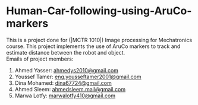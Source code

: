 # Human-Car-following-using-AruCo-markers
This is a project done for (|MCTR 1010|) Image processing for Mechatronics course. This project implements the use of AruCo markers to track and estimate distance between the robot and object.  
Emails of project members:  
1) Ahmed Yasser: ahmedys2010@gmail.com
2) Youssef Tamer: eng.yousseftamer2001@gmail.com
3) Dina Mohamed: dina67724@gmail.com
4) Ahmed Sleem: ahmedsleem.mail@gmail.com
5) Marwa Lotfy: marwalotfy410@gmail.com


